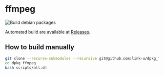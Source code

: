 # ffmpeg

![Build debian packages](https://github.com/link-u/dpkg_ffmpeg/workflows/Build%20debian%20packages/badge.svg)

Automated build are available at [Releases](https://github.com/link-u/dpkg_ffmpeg/releases).

## How to build manually

```bash
git clone --recurse-submodules --recursive git@github.com:link-u/dpkg_ffmpeg.git
cd dpkg_ffmpeg
bash scripts/all.sh
```
